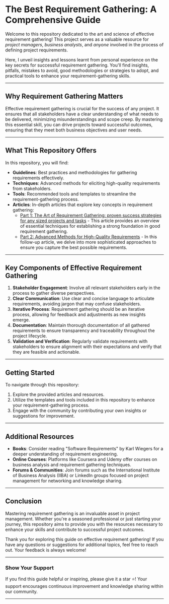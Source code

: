 
# The Best Requirement Gathering: A Comprehensive Guide

Welcome to this repository dedicated to the art and science of effective requirement gathering! This project serves as a valuable resource for *project managers*, *business analysts*, and *anyone* involved in the process of defining project requirements.

Here, I unveil insights and lessons learnt from personal experience on the key secrets for successful requirement gathering. You'll find insights, pitfalls, mistakes to avoid, good methodologies or strategies to adopt, and practical tools to enhance your requirement-gathering skills.

---

## Why Requirement Gathering Matters

Effective requirement gathering is crucial for the success of any project. It ensures that all stakeholders have a clear understanding of what needs to be delivered, minimizing misunderstandings and scope creep. By mastering this essential skill, you can drive projects toward successful outcomes, ensuring that they meet both business objectives and user needs.

---

## What This Repository Offers

In this repository, you will find:

- **Guidelines**: Best practices and methodologies for gathering requirements effectively.
- **Techniques**: Advanced methods for eliciting high-quality requirements from stakeholders.
- **Tools**: Recommended tools and templates to streamline the requirement-gathering process.
- **Articles**: In-depth articles that explore key concepts in requirement gathering:
  - [Part 1: The Art of Requirement Gathering: proven success strategies for any sized projects and tasks](https://medium.com/@EjikeKris/the-art-of-requirement-gathering-proven-success-strategies-for-any-sized-projects-and-tasks-e955cde8169b) - This article provides an overview of essential techniques for establishing a strong foundation in good requirement gathering.
  - [Part 2: Advanced Methods for High-Quality Requirements](https://medium.com/@yourusername/part-2-advanced-methods-for-high-quality-requirements) - In this follow-up article, we delve into more sophisticated approaches to ensure you capture the best possible requirements.

---

## Key Components of Effective Requirement Gathering

1. **Stakeholder Engagement**: Involve all relevant stakeholders early in the process to gather diverse perspectives.
2. **Clear Communication**: Use clear and concise language to articulate requirements, avoiding jargon that may confuse stakeholders.
3. **Iterative Process**: Requirement gathering should be an iterative process, allowing for feedback and adjustments as new insights emerge.
4. **Documentation**: Maintain thorough documentation of all gathered requirements to ensure transparency and traceability throughout the project lifecycle.
5. **Validation and Verification**: Regularly validate requirements with stakeholders to ensure alignment with their expectations and verify that they are feasible and actionable.

---

## Getting Started

To navigate through this repository:

1. Explore the provided articles and resources.
2. Utilize the templates and tools included in this repository to enhance your requirement-gathering process.
3. Engage with the community by contributing your own insights or suggestions for improvement.

---

## Additional Resources

- **Books**: Consider reading "Software Requirements" by Karl Wiegers for a deeper understanding of requirement engineering.
- **Online Courses**: Platforms like Coursera and Udemy offer courses on business analysis and requirement gathering techniques.
- **Forums & Communities**: Join forums such as the International Institute of Business Analysis (IIBA) or LinkedIn groups focused on project management for networking and knowledge sharing.

---

## Conclusion

Mastering requirement gathering is an invaluable asset in project management. Whether you're a seasoned professional or just starting your journey, this repository aims to provide you with the resources necessary to enhance your skills and contribute to successful project outcomes.

Thank you for exploring this guide on effective requirement gathering! If you have any questions or suggestions for additional topics, feel free to reach out. Your feedback is always welcome!

---

### Show Your Support

If you find this guide helpful or inspiring, please give it a star ⭐️! Your support encourages continuous improvement and knowledge sharing within our community.

---
